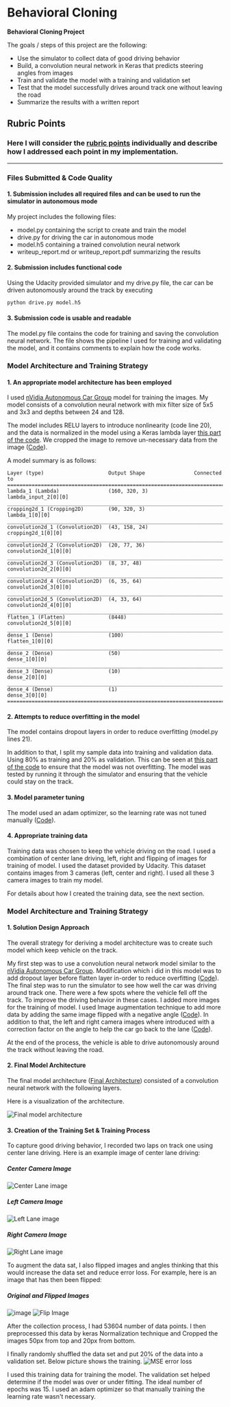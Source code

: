 # **Behavioral Cloning** 

**Behavioral Cloning Project**

The goals / steps of this project are the following:
* Use the simulator to collect data of good driving behavior
* Build, a convolution neural network in Keras that predicts steering angles from images
* Train and validate the model with a training and validation set
* Test that the model successfully drives around track one without leaving the road
* Summarize the results with a written report

## Rubric Points
### Here I will consider the [rubric points](https://review.udacity.com/#!/rubrics/432/view) individually and describe how I addressed each point in my implementation.  

---
### Files Submitted & Code Quality

#### 1. Submission includes all required files and can be used to run the simulator in autonomous mode

My project includes the following files:
* model.py containing the script to create and train the model
* drive.py for driving the car in autonomous mode
* model.h5 containing a trained convolution neural network 
* writeup_report.md or writeup_report.pdf summarizing the results

#### 2. Submission includes functional code
Using the Udacity provided simulator and my drive.py file, the car can be driven autonomously around the track by executing 
```sh
python drive.py model.h5
```

#### 3. Submission code is usable and readable

The model.py file contains the code for training and saving the convolution neural network. The file shows the pipeline I used for training and validating the model, and it contains comments to explain how the code works.

### Model Architecture and Training Strategy

#### 1. An appropriate model architecture has been employed

I used [nVidia Autonomous Car Group](https://devblogs.nvidia.com/parallelforall/deep-learning-self-driving-cars/) model for training the images.
My model consists of a convolution neural network with mix filter size of 5x5 and 3x3 and depths between 24 and 128. 

The model includes RELU layers to introduce nonlinearity (code line 20), and the data is normalized in the model using a Keras lambda layer [this part of the code](model.py#L100). We cropped the image to remove un-necessary data from the image ([Code](model.py#L101)). 

A model summary is as follows:

```
Layer (type)                     Output Shape                Connected to                     
====================================================================================================
lambda_1 (Lambda)                (160, 320, 3)               lambda_input_2[0][0]             
____________________________________________________________________________________________________
cropping2d_1 (Cropping2D)        (90, 320, 3)                lambda_1[0][0]                   
____________________________________________________________________________________________________
convolution2d_1 (Convolution2D)  (43, 158, 24)               cropping2d_1[0][0]               
____________________________________________________________________________________________________
convolution2d_2 (Convolution2D)  (20, 77, 36)                convolution2d_1[0][0]            
____________________________________________________________________________________________________
convolution2d_3 (Convolution2D)  (8, 37, 48)                 convolution2d_2[0][0]            
____________________________________________________________________________________________________
convolution2d_4 (Convolution2D)  (6, 35, 64)                 convolution2d_3[0][0]            
____________________________________________________________________________________________________
convolution2d_5 (Convolution2D)  (4, 33, 64)                 convolution2d_4[0][0]            
____________________________________________________________________________________________________
flatten_1 (Flatten)              (8448)                      convolution2d_5[0][0]            
____________________________________________________________________________________________________
dense_1 (Dense)                  (100)                       flatten_1[0][0]                  
____________________________________________________________________________________________________
dense_2 (Dense)                  (50)                        dense_1[0][0]                    
____________________________________________________________________________________________________
dense_3 (Dense)                  (10)                        dense_2[0][0]                    
____________________________________________________________________________________________________
dense_4 (Dense)                  (1)                         dense_3[0][0]                    
====================================================================================================

```


#### 2. Attempts to reduce overfitting in the model

The model contains dropout layers in order to reduce overfitting (model.py lines 21). 

In addition to that, I split my sample data into training and validation data. Using 80% as training and 20% as validation. This can be seen at [this part of the code](model.py#L59) to ensure that the model was not overfitting. 
The model was tested by running it through the simulator and ensuring that the vehicle could stay on the track.

#### 3. Model parameter tuning

The model used an adam optimizer, so the learning rate was not tuned manually ([Code](model.py#L122)).

#### 4. Appropriate training data

Training data was chosen to keep the vehicle driving on the road. I used a combination of center lane driving, left, right and flipping of images for training of model.
I used the dataset provided by Udacity. This dataset contains images from 3 cameras (left, center and right). I used all these 3 camera images to train my model.

For details about how I created the training data, see the next section. 

### Model Architecture and Training Strategy

#### 1. Solution Design Approach

The overall strategy for deriving a model architecture was to create such model which keep vehicle on the track.

My first step was to use a convolution neural network model similar to the [nVidia Autonomous Car Group](https://devblogs.nvidia.com/parallelforall/deep-learning-self-driving-cars/). Modification which i did in this model was to add dropout layer before flatten layer in-order to reduce overfitting ([Code](model.py#L115)).
The final step was to run the simulator to see how well the car was driving around track one. There were a few spots where the vehicle fell off the track. To improve the driving behavior in these cases. I added more images for the training of model. 
I used Image augmentation technique to add more data by adding the same image flipped with a negative angle ([Code](model.py#L46-L54)). In addition to that, the left and right camera images where introduced with a correction factor on the angle to help the car go back to the lane ([Code](model.py#L31-L33)).

At the end of the process, the vehicle is able to drive autonomously around the track without leaving the road.

#### 2. Final Model Architecture

The final model architecture ([Final Architecture](model.py#L97-L124)) consisted of a convolution neural network with the following layers.

Here is a visualization of the architecture.

![Final model architecture](Images/Model_Arch_diagram.JPG)

#### 3. Creation of the Training Set & Training Process

To capture good driving behavior, I recorded two laps on track one using center lane driving. Here is an example image of center lane driving:
##### Center Camera Image
![Center Lane image](Images/center.jpg)
##### Left Camera Image
![Left Lane image](Images/left.jpg)
##### Right Camera Image
![Right Lane image](Images/right.jpg)


To augment the data sat, I also flipped images and angles thinking that this would increase the data set and reduce error loss. For example, here is an image that has then been flipped:
##### Original and Flipped Images
![image](Images/image.jpg) ![Flip Image](Images/flip_image.jpg)


After the collection process, I had 53604 number of data points. I then preprocessed this data by keras Normalization technique and Cropped the images 50px from top and 20px from bottom.


I finally randomly shuffled the data set and put 20% of the data into a validation set. Below picture shows the training.
![MSE error loss](Images/ErrorLoss.JPG)

I used this training data for training the model. The validation set helped determine if the model was over or under fitting. The ideal number of epochs was 15. I used an adam optimizer so that manually training the learning rate wasn't necessary.

